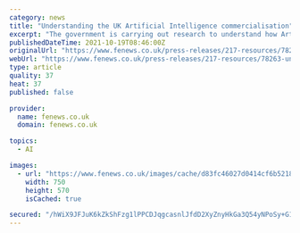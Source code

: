 ```yaml
---
category: news
title: "Understanding the UK Artificial Intelligence commercialisation"
excerpt: "The government is carrying out research to understand how Artificial Intelligence (AI) R&D is commercialised and brought to market The government is undertaking research to explore how AI R&D is successfully commercialised and brought to market."
publishedDateTime: 2021-10-19T08:46:00Z
originalUrl: "https://www.fenews.co.uk/press-releases/217-resources/78263-understanding-the-uk-artificial-intelligence-commercialisation"
webUrl: "https://www.fenews.co.uk/press-releases/217-resources/78263-understanding-the-uk-artificial-intelligence-commercialisation"
type: article
quality: 37
heat: 37
published: false

provider:
  name: fenews.co.uk
  domain: fenews.co.uk

topics:
  - AI

images:
  - url: "https://www.fenews.co.uk/images/cache/d83fc46027d0414cf6b52184490ac0ce_w750_h570_cp.jpeg"
    width: 750
    height: 570
    isCached: true

secured: "/hWiX9JFJuK6kZkShFzg1lPPCDJqgcasnlJfdD2XyZnyHkGa3Q54yNPoSy+G1NkqRx7E5pwDa9NtY9tRJrbpMBS/2ueCE/s65OGMztFGB9C/dZHG3Kpza0EckUQK9GQ2xgF67GTFAWjp+6vjDNCATEdhpq8tkkGcidq8uPwyocGgrbv63XaW4UhF2IhQenAKVP5icQZiFtu3Go2J1G5g+Ic8Yx74WbaCs8LqGgOGOQe/PJiHMtdVmLBPVRa5+gz+lsA8GXo2F6FdBGUpsVieyY1KUgbtVwaFl2mQDNPefYCf2wxXVG0f3cl11sjk/hrodoDtYD/w+0swowP/g8u7wlwA29LtlqfPk0VsT1iSzeQ=;K3+OdZIw+HCd9UTNegSBTw=="
---
```


